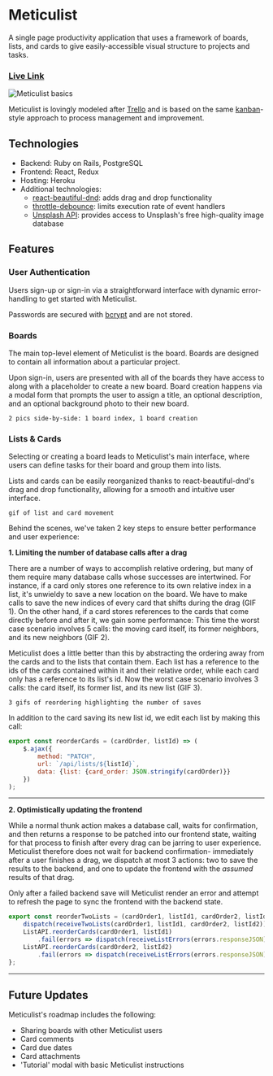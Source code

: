# Meticulist

A single page productivity application that uses a framework of boards, lists, and cards to give easily-accessible visual structure to projects and tasks.

### [Live Link](https://meticulist.herokuapp.com/#/)

![Meticulist basics](https://meticulist-seeds.s3-us-west-1.amazonaws.com/Meticulist_basics.png)

Meticulist is lovingly modeled after [Trello](www.trello.com) and is based on the same [kanban](https://en.wikipedia.org/wiki/Kanban_(development))-style approach to process management and improvement.

## Technologies

* Backend: Ruby on Rails, PostgreSQL
* Frontend: React, Redux
* Hosting: Heroku
* Additional technologies:
  * [react-beautiful-dnd](https://github.com/atlassian/react-beautiful-dnd): adds drag and drop functionality
  * [throttle-debounce](https://www.npmjs.com/package/throttle-debounce): limits execution rate of event handlers
  * [Unsplash API](https://unsplash.com/developers): provides access to Unsplash's free high-quality image database

## Features
### User Authentication

Users sign-up or sign-in via a straightforward interface with dynamic error-handling to get started with Meticulist.

Passwords are secured with [bcrypt](https://rubygems.org/gems/bcrypt) and are not stored.

### Boards

The main top-level element of Meticulist is the board. Boards are designed to contain all information about a particular project.

Upon sign-in, users are presented with all of the boards they have access to along with a placeholder to create a new board. Board creation happens via a modal form that prompts the user to assign a title, an optional description, and an optional background photo to their new board.

`2 pics side-by-side: 1 board index, 1 board creation`

### Lists & Cards

Selecting or creating a board leads to Meticulist's main interface, where users can define tasks for their board and group them into lists.

Lists and cards can be easily reorganized thanks to react-beautiful-dnd's drag and drop functionality, allowing for a smooth and intuitive user interface.

`gif of list and card movement`

Behind the scenes, we've taken 2 key steps to ensure better performance and user experience:

**1. Limiting the number of database calls after a drag**

There are a number of ways to accomplish relative ordering, but many of them require many database calls whose successes are intertwined. For instance, if a card only stores one reference to its own relative index in a list, it's unwieldy to save a new location on the board. We have to make calls to save the new indices of every card that shifts during the drag (GIF 1). On the other hand, if a card stores references to the cards that come directly before and after it, we gain some performance: This time the worst case scenario involves 5 calls: the moving card itself, its former neighbors, and its new neighbors (GIF 2).

Meticulist does a little better than this by abstracting the ordering away from the cards and to the lists that contain them. Each list has a reference to the ids of the cards contained within it and their relative order, while each card only has a reference to its list's id. Now the worst case scenario involves 3 calls: the card itself, its former list, and its new list (GIF 3).

`3 gifs of reordering highlighting the number of saves`

In addition to the card saving its new list id, we edit each list by making this call:
```javascript
export const reorderCards = (cardOrder, listId) => (
    $.ajax({
        method: "PATCH",
        url: `/api/lists/${listId}`,
        data: {list: {card_order: JSON.stringify(cardOrder)}}
    })
);
```

***

**2. Optimistically updating the frontend**

While a normal thunk action makes a database call, waits for confirmation, and then returns a response to be patched into our frontend state, waiting for that process to finish after every drag can be jarring to user experience. Meticulist therefore does not wait for backend confirmation- immediately after a user finishes a drag, we dispatch at most 3 actions: two to save the results to the backend, and one to update the frontend with the _assumed_ results of that drag.

Only after a failed backend save will Meticulist render an error and attempt to refresh the page to sync the frontend with the backend state.

```javascript
export const reorderTwoLists = (cardOrder1, listId1, cardOrder2, listId2) => (dispatch) => {
    dispatch(receiveTwoLists(cardOrder1, listId1, cardOrder2, listId2))
    ListAPI.reorderCards(cardOrder1, listId1)
        .fail(errors => dispatch(receiveListErrors(errors.responseJSON)))
    ListAPI.reorderCards(cardOrder2, listId2)
        .fail(errors => dispatch(receiveListErrors(errors.responseJSON)))
};
```

***


## Future Updates

Meticulist's roadmap includes the following:
* Sharing boards with other Meticulist users
* Card comments
* Card due dates
* Card attachments
* 'Tutorial' modal with basic Meticulist instructions
